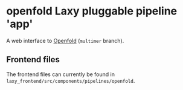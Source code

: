 # openfold Laxy pluggable pipeline 'app'

A web interface to [Openfold](https://github.com/aqlaboratory/openfold) (`multimer` branch).

## Frontend files

The frontend files can currently be found in `laxy_frontend/src/components/pipelines/openfold`.
